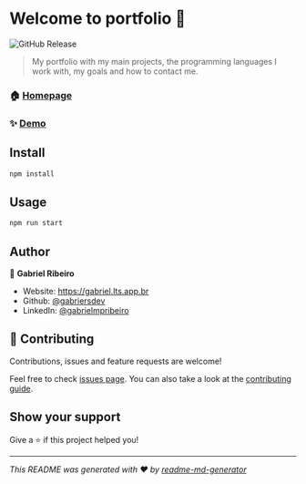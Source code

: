 # Welcome to portfolio 👋
![GitHub Release](https://img.shields.io/github/v/release/gabriersdev/portfolio)

> My portfolio with my main projects, the programming languages I work with, my goals and how to contact me.

### 🏠 [Homepage](/)

### ✨ [Demo](https://gabriel.lts.app.br)

## Install

```sh
npm install
```

## Usage

```sh
npm run start
```

## Author

👤 **Gabriel Ribeiro**

* Website: https://gabriel.lts.app.br
* Github: [@gabriersdev](https://github.com/gabriersdev)
* LinkedIn: [@gabrielmpribeiro](https://linkedin.com/in/gabrielmpribeiro)

## 🤝 Contributing

Contributions, issues and feature requests are welcome!

Feel free to check [issues page](https://github.com/gabriersdev/portfolio/issues). You can also take a look at the [contributing guide](https://github.com/gabriersdev/portfolio/pulls).

## Show your support

Give a ⭐️ if this project helped you!


***
_This README was generated with ❤️ by [readme-md-generator](https://github.com/kefranabg/readme-md-generator)_
